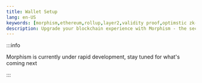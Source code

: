 ```yaml
---
title: Wallet Setup
lang: en-US
keywords: [morphism,ethereum,rollup,layer2,validity proof,optimstic zk-rollup]
description: Upgrade your blockchain experience with Morphism - the secure decentralized, cost0efficient, and high-performing optimstic zk-rollup solution. Try it now!
---
```


:::info

Morphism is currently under rapid development, stay tuned for what's coming next

:::

<!--
## Wallet

You need to have a wallet to interact with dApps on the morphism. You can find some example wallets and configuration tips below.

### MetaMask
You can install MetaMask from their [official website](https://metamask.io/download/).

You need to import the  configurations to your MetaMask wallet. To do this, click "add to wallet" buttons on the Morphism Testnet homepage. 

This will import the chain ID and RPC URLs for the Morphism Testnet. 

Morphism testnet usuing Ethereum sepolia testnet as the underlying L1 and it is configured on Metamask by default. To show it, click "Show/hide test networks" in the MetaMask network selection dropdown menu.


### Manual network configuration

Currently, the Add to wallet links may not be compatible with all wallets yet. If you are having issues using them, you may need to manually add the Sepolia Testnet and Morphism by inserting the configuration details from the table below:


#### Network Configuration


| Name                      | RPC Url(s)                            | Chain ID | Block explorer             | Symbol |
| ------------------------- | ------------------------------------- | -------- | -------------------------- | ------------- | ---------- | ------------------------------------ |
| Morphism Testnet             | https://rpc.testnet.morphism.xyz        | 2710    | https://explorer.testnet.morphism.xyz      | ETH      |
-->




